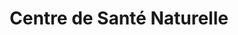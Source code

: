 ---
title: "Centre de Santé Naturelle"
url: /mont-laurier/centre-de-sante-naturelle/
shop: herbalist
---